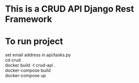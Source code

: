 # This is a CRUD API Django Rest Framework

# To run project 
set email address in api/tasks.py<br />
cd crud <br />
docker build -t crud-api .<br />
docker-compose build <br />
docker-compose up


